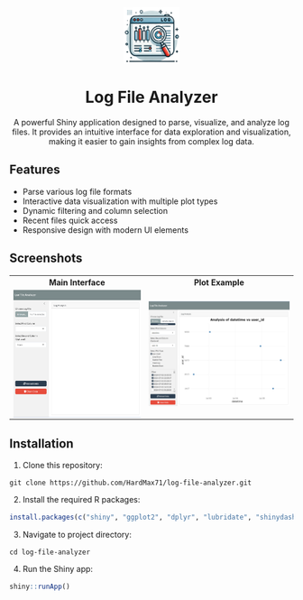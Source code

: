 <div align="center">
<img src="https://raw.githubusercontent.com/HardMax71/log-file-analyzer/main/images/icon.png" alt="Logo" width="100" height="100">

# Log File Analyzer

A powerful Shiny application designed to parse, visualize, and analyze log files. It provides an intuitive interface for data exploration and visualization, making it easier to gain insights from complex log data.
</div>

## Features

- Parse various log file formats
- Interactive data visualization with multiple plot types
- Dynamic filtering and column selection
- Recent files quick access
- Responsive design with modern UI elements

## Screenshots

<div align="center">
  <table>
    <tr>
      <th>Main Interface</th>
      <th>Plot Example</th>
    </tr>
    <tr>
      <td><img src="https://raw.githubusercontent.com/HardMax71/log-file-analyzer/main/images/main_interface.png" alt="Main Interface" width="100%" style="display:block; margin:auto;"></td>
      <td><img src="https://raw.githubusercontent.com/HardMax71/log-file-analyzer/main/images/plot_example.png" alt="Plot Example" width="100%" style="display:block; margin:auto;"></td>
    </tr>
  </table>
</div>



## Installation

1.  Clone this repository:

```         
git clone https://github.com/HardMax71/log-file-analyzer.git
```

2.  Install the required R packages:

``` r
install.packages(c("shiny", "ggplot2", "dplyr", "lubridate", "shinydashboard", "shinyjs", "bslib", "plotly", "shinyWidgets"))
```

3.  Navigate to project directory:

```         
cd log-file-analyzer
```

4.  Run the Shiny app:

``` r
shiny::runApp()
```
